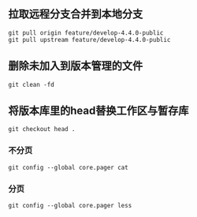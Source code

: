 ## 拉取远程分支合并到本地分支

```shell
git pull origin feature/develop-4.4.0-public
git pull upstream feature/develop-4.4.0-public
```



## 删除未加入到版本管理的文件

```shell
git clean -fd
```



## 将版本库里的head替换工作区与暂存库

```shell
git checkout head . 
```







### 不分页

```
git config --global core.pager cat 
```

### 分页

```
git config --global core.pager less
```







